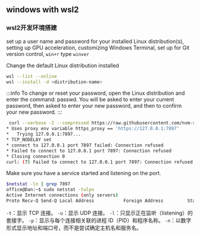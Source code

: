 ## windows with wsl2
### wsl2开发环境搭建
set up a user name and password for your installed Linux distribution(s),
setting up GPU acceleration, 
 customizing Windows Terminal, set up for Git version control,
`win+r` type `winver`

Change the default Linux distribution installed
```sh
wsl --list --online
wsl --install -d <distribution-name>

```

:::info 
To change or reset your password, open the Linux distribution and enter the command: passwd.
You will be asked to enter your current password, then asked to enter your new password, and then to confirm your new password.
:::

```sh
 curl --verbose -I --compressed https://raw.githubusercontent.com/nvm-sh/nvm/v0.37.2/nvm.sh
* Uses proxy env variable https_proxy == 'https://127.0.0.1:7897'
*   Trying 127.0.0.1:7897...
* TCP_NODELAY set
* connect to 127.0.0.1 port 7897 failed: Connection refused
* Failed to connect to 127.0.0.1 port 7897: Connection refused
* Closing connection 0
curl: (7) Failed to connect to 127.0.0.1 port 7897: Connection refused
```
Make sure you have a service started and listening on the port.
```sh
$netstat -ln | grep 7897
office@Dan:~$ sudo netstat -tulpn
Active Internet connections (only servers)
Proto Recv-Q Send-Q Local Address           Foreign Address         State       PID/Program name
```

`-t`：显示 TCP 连接。
`-u`：显示 UDP 连接。
`-l`：只显示正在监听（listening）的套接字。
`-p`：显示与每个连接相关联的进程 ID（PID）和程序名称。
`-n`：以数字形式显示地址和端口号，而不是尝试确定主机名和服务名。